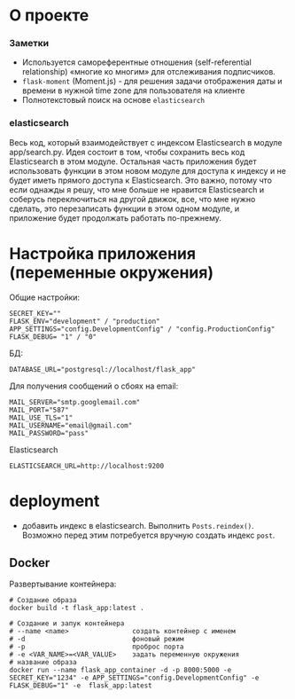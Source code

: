 # О проекте
### Заметки
- Используется самореферентные отношения (self-referential relationship) «многие ко многим» для отслеживания подписчиков.
- `flask-moment` (Moment.js) - для решения задачи отображения даты и времени в нужной time zone для пользователя на клиенте
- Полнотекстовый поиск на основе `elasticsearch`


### elasticsearch
Весь код, который взаимодействует с индексом Elasticsearch в модуле app/search.py.
Идея состоит в том, чтобы сохранить весь код Elasticsearch в этом модуле. Остальная часть приложения будет использовать функции в этом новом модуле для доступа к индексу и не будет иметь прямого доступа к Elasticsearch. Это важно, потому что если однажды я решу, что мне больше не нравится Elasticsearch и соберусь переключиться на другой движок, все, что мне нужно сделать, это перезаписать функции в этом одном модуле, и приложение будет продолжать работать по-прежнему.

# Настройка приложения (переменные окружения)
Общие настройки:
```
SECRET_KEY=""
FLASK_ENV="development" / "production"
APP_SETTINGS="config.DevelopmentConfig" / "config.ProductionConfig"
FLASK_DEBUG= "1" / "0"
```

БД:
```
DATABASE_URL="postgresql://localhost/flask_app"
```

Для получения сообщений о сбоях на email:
```
MAIL_SERVER="smtp.googlemail.com"
MAIL_PORT="587"
MAIL_USE_TLS="1"
MAIL_USERNAME="email@gmail.com"
MAIL_PASSWORD="pass"
```

Elasticsearch
```
ELASTICSEARCH_URL=http://localhost:9200
```

# deployment
- добавить индекс в elasticsearch. Выполнить `Posts.reindex()`. Возможно перед этим потребуется вручную создать индекс `post`. 

## Docker
Развертывание контейнера:   
```
# Создание образа
docker build -t flask_app:latest .

# Создание и запук контейнера
# --name <name>                создать контейнер с именем
# -d                           фоновый режим
# -p                           проброс порта
# -e <VAR_NAME>=<VAR_VALUE>    задать переменную окружения
# название образа
docker run --name flask_app_container -d -p 8000:5000 -e SECRET_KEY="1234" -e APP_SETTINGS="config.DevelopmentConfig" -e FLASK_DEBUG="1" -e  flask_app:latest
```